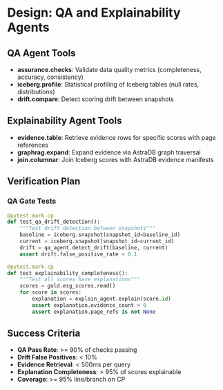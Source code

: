 # Design: QA and Explainability Agents

## QA Agent Tools
- **assurance.checks**: Validate data quality metrics (completeness, accuracy, consistency)
- **iceberg.profile**: Statistical profiling of Iceberg tables (null rates, distributions)
- **drift.compare**: Detect scoring drift between snapshots

## Explainability Agent Tools
- **evidence.table**: Retrieve evidence rows for specific scores with page references
- **graphrag.expand**: Expand evidence via AstraDB graph traversal
- **join.columnar**: Join Iceberg scores with AstraDB evidence manifests

## Verification Plan

### QA Gate Tests
```python
@pytest.mark.cp
def test_qa_drift_detection():
    """Test drift detection between snapshots"""
    baseline = iceberg.snapshot(snapshot_id=baseline_id)
    current = iceberg.snapshot(snapshot_id=current_id)
    drift = qa_agent.detect_drift(baseline, current)
    assert drift.false_positive_rate < 0.1

@pytest.mark.cp
def test_explainability_completeness():
    """Test all scores have explanations"""
    scores = gold.esg_scores.read()
    for score in scores:
        explanation = explain_agent.explain(score.id)
        assert explanation.evidence_count > 0
        assert explanation.page_refs is not None
```

## Success Criteria
- **QA Pass Rate**: >= 90% of checks passing
- **Drift False Positives**: < 10%
- **Evidence Retrieval**: < 500ms per query
- **Explanation Completeness**: > 95% of scores explainable
- **Coverage**: >= 95% line/branch on CP
